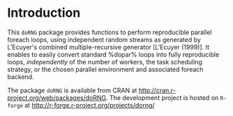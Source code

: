 # Introduction

This `doRNG` package provides functions to perform reproducible parallel foreach loops, 
using independent random streams as generated by L'Ecuyer's combined multiple-recursive generator [L'Ecuyer (1999)].
It enables to easily convert standard %dopar% loops into fully reproducible loops, _independently_ of the number of workers, 
the task scheduling strategy, or the chosen parallel environment and associated foreach backend.

The package `doRNG` is available from CRAN at http://cran.r-project.org/web/packages/doRNG.
The development project is hosted on `R-forge` at http://r-forge.r-project.org/projects/dorng/
